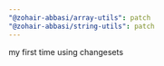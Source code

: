 ```yaml
---
"@zohair-abbasi/array-utils": patch
"@zohair-abbasi/string-utils": patch
---
```


my first time using changesets

